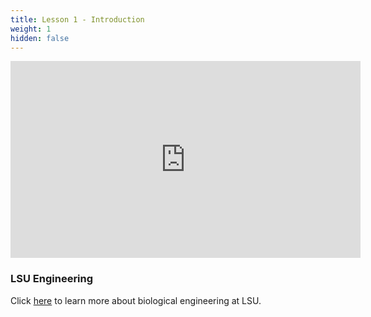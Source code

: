```yaml
---
title: Lesson 1 - Introduction
weight: 1
hidden: false
---
```


<iframe width="560" height="315" src="https://www.youtube.com/embed/KQm-gfobUm8" frameborder="0" allow="autoplay; encrypted-media" allowfullscreen></iframe>

### LSU Engineering

Click <a href="https://drive.google.com/file/d/1mg3M_ebvWwoPGyaUldGPBQuk54IRN2MX/view?usp=sharing" target="_blank">here</a> to learn more about biological engineering at LSU.